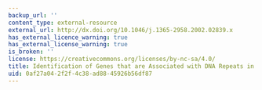 ```yaml
---
backup_url: ''
content_type: external-resource
external_url: http://dx.doi.org/10.1046/j.1365-2958.2002.02839.x
has_external_licence_warning: true
has_external_license_warning: true
is_broken: ''
license: https://creativecommons.org/licenses/by-nc-sa/4.0/
title: Identification of Genes that are Associated with DNA Repeats in Prokaryotes
uid: 0af27a04-2f2f-4c38-ad88-45926b56df87
---
```

